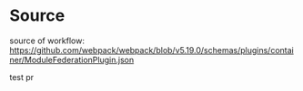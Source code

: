 # Source 
source of workflow: https://github.com/webpack/webpack/blob/v5.19.0/schemas/plugins/container/ModuleFederationPlugin.json


test pr
